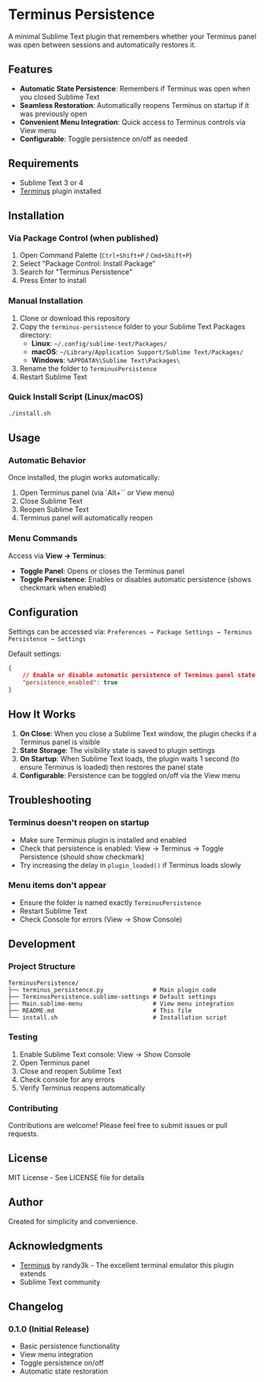 # Terminus Persistence

A minimal Sublime Text plugin that remembers whether your Terminus panel was open between sessions and automatically restores it.

## Features

- **Automatic State Persistence**: Remembers if Terminus was open when you closed Sublime Text
- **Seamless Restoration**: Automatically reopens Terminus on startup if it was previously open
- **Convenient Menu Integration**: Quick access to Terminus controls via View menu
- **Configurable**: Toggle persistence on/off as needed

## Requirements

- Sublime Text 3 or 4
- [Terminus](https://packagecontrol.io/packages/Terminus) plugin installed

## Installation

### Via Package Control (when published)

1. Open Command Palette (`Ctrl+Shift+P` / `Cmd+Shift+P`)
2. Select "Package Control: Install Package"
3. Search for "Terminus Persistence"
4. Press Enter to install

### Manual Installation

1. Clone or download this repository
2. Copy the `terminus-persistence` folder to your Sublime Text Packages directory:
   - **Linux**: `~/.config/sublime-text/Packages/`
   - **macOS**: `~/Library/Application Support/Sublime Text/Packages/`
   - **Windows**: `%APPDATA%\Sublime Text\Packages\`
3. Rename the folder to `TerminusPersistence`
4. Restart Sublime Text

### Quick Install Script (Linux/macOS)

```bash
./install.sh
```

## Usage

### Automatic Behavior

Once installed, the plugin works automatically:

1. Open Terminus panel (via `Alt+\`` or View menu)
2. Close Sublime Text
3. Reopen Sublime Text
4. Terminus panel will automatically reopen

### Menu Commands

Access via **View → Terminus**:

- **Toggle Panel**: Opens or closes the Terminus panel
- **Toggle Persistence**: Enables or disables automatic persistence (shows checkmark when enabled)

## Configuration

Settings can be accessed via: `Preferences → Package Settings → Terminus Persistence → Settings`

Default settings:

```json
{
    // Enable or disable automatic persistence of Terminus panel state
    "persistence_enabled": true
}
```

## How It Works

1. **On Close**: When you close a Sublime Text window, the plugin checks if a Terminus panel is visible
2. **State Storage**: The visibility state is saved to plugin settings
3. **On Startup**: When Sublime Text loads, the plugin waits 1 second (to ensure Terminus is loaded) then restores the panel state
4. **Configurable**: Persistence can be toggled on/off via the View menu

## Troubleshooting

### Terminus doesn't reopen on startup

- Make sure Terminus plugin is installed and enabled
- Check that persistence is enabled: View → Terminus → Toggle Persistence (should show checkmark)
- Try increasing the delay in `plugin_loaded()` if Terminus loads slowly

### Menu items don't appear

- Ensure the folder is named exactly `TerminusPersistence`
- Restart Sublime Text
- Check Console for errors (View → Show Console)

## Development

### Project Structure

```
TerminusPersistence/
├── terminus_persistence.py              # Main plugin code
├── TerminusPersistence.sublime-settings # Default settings
├── Main.sublime-menu                    # View menu integration
├── README.md                            # This file
└── install.sh                           # Installation script
```

### Testing

1. Enable Sublime Text console: View → Show Console
2. Open Terminus panel
3. Close and reopen Sublime Text
4. Check console for any errors
5. Verify Terminus reopens automatically

### Contributing

Contributions are welcome! Please feel free to submit issues or pull requests.

## License

MIT License - See LICENSE file for details

## Author

Created for simplicity and convenience.

## Acknowledgments

- [Terminus](https://github.com/randy3k/Terminus) by randy3k - The excellent terminal emulator this plugin extends
- Sublime Text community

## Changelog

### 0.1.0 (Initial Release)
- Basic persistence functionality
- View menu integration
- Toggle persistence on/off
- Automatic state restoration
